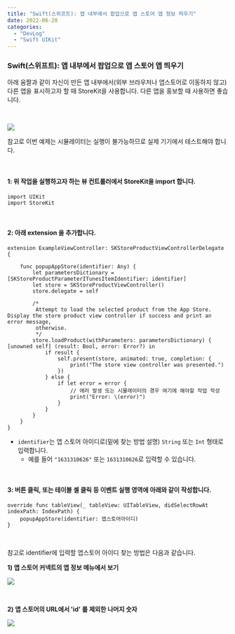 ```yaml
---
title: "Swift(스위프트): 앱 내부에서 팝업으로 앱 스토어 앱 정보 띄우기"
date: 2022-06-28
categories: 
  - "DevLog"
  - "Swift UIKit"
---
```


### **Swift(스위프트): 앱 내부에서 팝업으로 앱 스토어 앱 띄우기**

아래 움짤과 같이 자신이 만든 앱 내부에서(외부 브라우저나 앱스토어로 이동하지 않고) 다른 앱을 표시하고자 할 때 StoreKit을 사용합니다. 다른 앱을 홍보할 때 사용하면 좋습니다.

 

![](https://media.giphy.com/media/CIXPU3lHgNOsHpYcIV/giphy.gif)

참고로 이번 예제는 시뮬레이터는 실행이 불가능하므로 실제 기기에서 테스트해야 합니다.

 

#### **1: 위 작업을 실행하고자 하는 뷰 컨트롤러에서 StoreKit을 import 합니다.**

```
import UIKit
import StoreKit
```

 

#### **2: 아래 extension 을 추가합니다.**

```
extension ExampleViewController: SKStoreProductViewControllerDelegate {
    
    func popupAppStore(identifier: Any) {
        let parametersDictionary = [SKStoreProductParameterITunesItemIdentifier: identifier]
        let store = SKStoreProductViewController()
        store.delegate = self
        
        /*
         Attempt to load the selected product from the App Store. Display the store product view controller if success and print an error message,
         otherwise.
         */
        store.loadProduct(withParameters: parametersDictionary) { [unowned self] (result: Bool, error: Error?) in
            if result {
                self.present(store, animated: true, completion: {
                    print("The store view controller was presented.")
                })
            } else {
                if let error = error {
                    // 에러 발생 또는 시뮬레이터의 경우 여기에 해야할 작업 작성
                    print("Error: \(error)")
                }
            }
        }
    }
}
```

- `identifier`는 앱 스토어 아이디로(밑에 찾는 방법 설명) `String` 또는 `Int` 형태로 입력합니다.
    - 예를 들어 `"1631310626"` 또는 `1631310626`로 입력할 수 있습니다.

 

#### **3: 버튼 클릭, 또는 테이블 셀 클릭 등 이벤트 실행 영역에 아래와 같이 작성합니다.**

```
override func tableView(_ tableView: UITableView, didSelectRowAt indexPath: IndexPath) {
    popupAppStore(identifier: 앱스토어아이디)
}
```

 

참고로 identifier에 입력할 앱스토어 아이디 찾는 방법은 다음과 같습니다.

**1) 앱 스토어 커넥트의 앱 정보 메뉴에서 보기**

![](./assets/img/wp-content/uploads/2022/06/스크린샷-2022-06-29-오전-3.49.34.jpg)

 

**2) 앱 스토어의 URL에서 'id' 를 제외한 나머지 숫자**

![](./assets/img/wp-content/uploads/2022/06/스크린샷-2022-06-29-오전-3.50.20.jpg)

